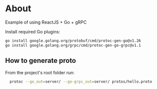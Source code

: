 # About

Example of using ReactJS + Go + gRPC


Install required Go plugins:

```bash
go install google.golang.org/protobuf/cmd/protoc-gen-go@v1.26
go install google.golang.org/grpc/cmd/protoc-gen-go-grpc@v1.1
```

## How to generate proto

From the project's root folder run:

```bash
  protoc --go_out=server/ --go-grpc_out=server/ protos/hello.proto
```
  


